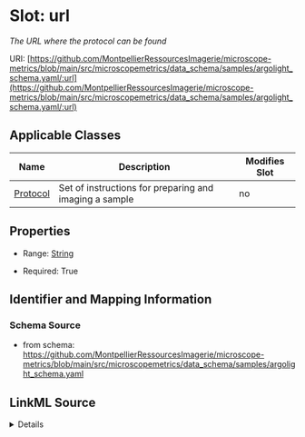 # Slot: url


_The URL where the protocol can be found_



URI: [https://github.com/MontpellierRessourcesImagerie/microscope-metrics/blob/main/src/microscopemetrics/data_schema/samples/argolight_schema.yaml/:url](https://github.com/MontpellierRessourcesImagerie/microscope-metrics/blob/main/src/microscopemetrics/data_schema/samples/argolight_schema.yaml/:url)



<!-- no inheritance hierarchy -->




## Applicable Classes

| Name | Description | Modifies Slot |
| --- | --- | --- |
[Protocol](Protocol.md) | Set of instructions for preparing and imaging a sample |  no  |







## Properties

* Range: [String](String.md)

* Required: True





## Identifier and Mapping Information







### Schema Source


* from schema: https://github.com/MontpellierRessourcesImagerie/microscope-metrics/blob/main/src/microscopemetrics/data_schema/samples/argolight_schema.yaml




## LinkML Source

<details>
```yaml
name: url
description: The URL where the protocol can be found
from_schema: https://github.com/MontpellierRessourcesImagerie/microscope-metrics/blob/main/src/microscopemetrics/data_schema/samples/argolight_schema.yaml
rank: 1000
identifier: true
alias: url
owner: Protocol
domain_of:
- Protocol
range: string
required: true

```
</details>